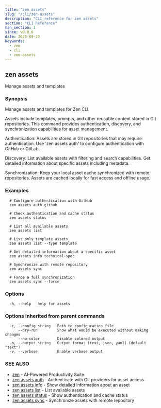 ```yaml
---
title: "zen assets"
slug: "/cli/zen-assets"
description: "CLI reference for zen assets"
section: "CLI Reference"
man_section: 1
since: v0.0.0
date: 2025-09-20
keywords:
  - zen
  - cli
  - zen-assets
---
```


## zen assets

Manage assets and templates

### Synopsis

Manage assets and templates for Zen CLI.

Assets include templates, prompts, and other reusable content stored in
Git repositories. This command provides authentication, discovery, and
synchronization capabilities for asset management.

Authentication:
  Assets are stored in Git repositories that may require authentication.
  Use 'zen assets auth' to configure authentication with GitHub or GitLab.

Discovery:
  List available assets with filtering and search capabilities.
  Get detailed information about specific assets including metadata.

Synchronization:
  Keep your local asset cache synchronized with remote repositories.
  Assets are cached locally for fast access and offline usage.

### Examples

```
  # Configure authentication with GitHub
  zen assets auth github

  # Check authentication and cache status
  zen assets status

  # List all available assets
  zen assets list

  # List only template assets
  zen assets list --type template

  # Get detailed information about a specific asset
  zen assets info technical-spec

  # Synchronize with remote repository
  zen assets sync

  # Force a full synchronization
  zen assets sync --force
```

### Options

```
  -h, --help   help for assets
```

### Options inherited from parent commands

```
  -c, --config string   Path to configuration file
      --dry-run         Show what would be executed without making changes
      --no-color        Disable colored output
  -o, --output string   Output format (text, json, yaml) (default "text")
  -v, --verbose         Enable verbose output
```

### SEE ALSO

* [zen](zen.md.md)	 - AI-Powered Productivity Suite
* [zen assets auth](zen-assets-auth.md.md)	 - Authenticate with Git providers for asset access
* [zen assets info](zen-assets-info.md.md)	 - Show detailed information about an asset
* [zen assets list](zen-assets-list.md.md)	 - List available assets
* [zen assets status](zen-assets-status.md.md)	 - Show authentication and cache status
* [zen assets sync](zen-assets-sync.md.md)	 - Synchronize assets with remote repository


